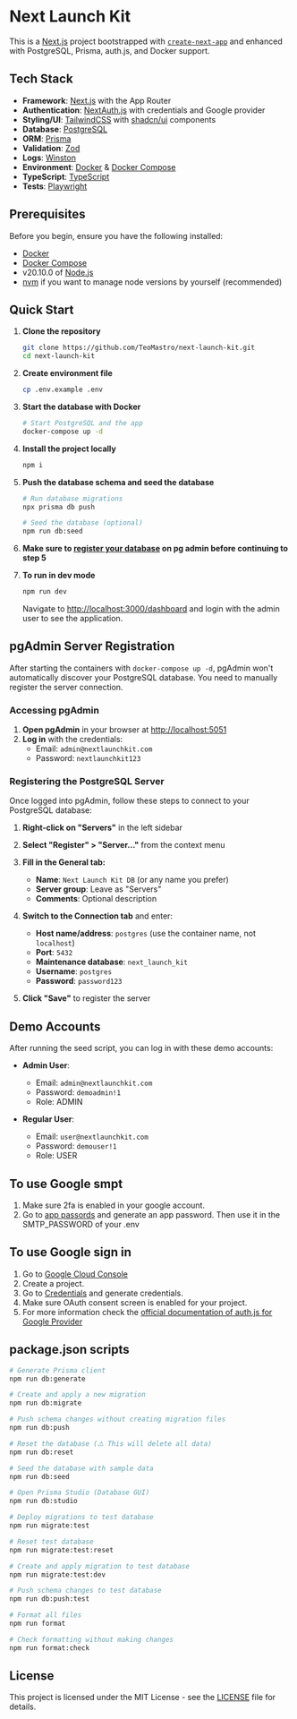 # Next Launch Kit

This is a [Next.js](https://nextjs.org) project bootstrapped with [`create-next-app`](https://nextjs.org/docs/app/api-reference/cli/create-next-app) and enhanced with PostgreSQL, Prisma, auth.js, and Docker support.

## Tech Stack

- **Framework**: [Next.js](https://nextjs.org/docs) with the App Router
- **Authentication**: [NextAuth.js](https://next-auth.js.org) with credentials and Google provider
- **Styling/UI**: [TailwindCSS](https://tailwindcss.com/docs) with [shadcn/ui](https://ui.shadcn.com/docs) components
- **Database**: [PostgreSQL](https://www.postgresql.org/docs/)
- **ORM**: [Prisma](https://www.prisma.io/docs)
- **Validation**: [Zod](https://zod.dev)
- **Logs**: [Winston](https://github.com/winstonjs/winston#documentation)
- **Environment**: [Docker](https://docs.docker.com) & [Docker Compose](https://docs.docker.com/compose/)
- **TypeScript**: [TypeScript](https://www.typescriptlang.org/docs/)
- **Tests**: [Playwright](https://playwright.dev/docs/)

## Prerequisites

Before you begin, ensure you have the following installed:

- [Docker](https://docs.docker.com/get-docker/)
- [Docker Compose](https://docs.docker.com/compose/install/)
- v20.10.0 of [Node.js](https://nodejs.org/)
- [nvm](https://github.com/nvm-sh/nvm?tab=readme-ov-file#installing-and-updating) if you want to manage node versions by yourself (recommended)

## Quick Start

1. **Clone the repository**

   ```bash
   git clone https://github.com/TeoMastro/next-launch-kit.git
   cd next-launch-kit
   ```

2. **Create environment file**

   ```bash
   cp .env.example .env
   ```

3. **Start the database with Docker**

   ```bash
   # Start PostgreSQL and the app
   docker-compose up -d
   ```

4. **Install the project locally**

   ```bash
   npm i
   ```

5. **Push the database schema and seed the database**

   ```bash
   # Run database migrations
   npx prisma db push

   # Seed the database (optional)
   npm run db:seed
   ```

6. **Make sure to [register your database](https://github.com/TeoMastro/next-launch-kit?tab=readme-ov-file#registering-the-postgresql-server) on pg admin before continuing to step 5**

7. **To run in dev mode**

   ```bash
   npm run dev
   ```

   Navigate to [http://localhost:3000/dashboard](http://localhost:3000/dashboard) and login with the admin user to see the application.

## pgAdmin Server Registration

After starting the containers with `docker-compose up -d`, pgAdmin won't automatically discover your PostgreSQL database. You need to manually register the server connection.

### Accessing pgAdmin

1. **Open pgAdmin** in your browser at [http://localhost:5051](http://localhost:5051)
2. **Log in** with the credentials:
   - Email: `admin@nextlaunchkit.com`
   - Password: `nextlaunchkit123`

### Registering the PostgreSQL Server

Once logged into pgAdmin, follow these steps to connect to your PostgreSQL database:

1. **Right-click on "Servers"** in the left sidebar
2. **Select "Register" > "Server..."** from the context menu
3. **Fill in the General tab:**
   - **Name**: `Next Launch Kit DB` (or any name you prefer)
   - **Server group**: Leave as "Servers"
   - **Comments**: Optional description

4. **Switch to the Connection tab** and enter:
   - **Host name/address**: `postgres` (use the container name, not `localhost`)
   - **Port**: `5432`
   - **Maintenance database**: `next_launch_kit`
   - **Username**: `postgres`
   - **Password**: `password123`

5. **Click "Save"** to register the server

## Demo Accounts

After running the seed script, you can log in with these demo accounts:

- **Admin User**:
  - Email: `admin@nextlaunchkit.com`
  - Password: `demoadmin!1`
  - Role: ADMIN

- **Regular User**:
  - Email: `user@nextlaunchkit.com`
  - Password: `demouser!1`
  - Role: USER

## To use Google smpt

1. Make sure 2fa is enabled in your google account.
2. Go to [app passords](https://myaccount.google.com/apppasswords) and generate an app password. Then use it in the SMTP_PASSWORD of your .env

## To use Google sign in

1. Go to [Google Cloud Console](https://console.cloud.google.com/)
2. Create a project.
3. Go to [Credentials](https://console.cloud.google.com/apis/credentials) and generate credentials.
4. Make sure OAuth consent screen is enabled for your project.
5. For more information check the [official documentation of auth.js for Google Provider](https://authjs.dev/getting-started/providers/google)

## package.json scripts

```bash
# Generate Prisma client
npm run db:generate

# Create and apply a new migration
npm run db:migrate

# Push schema changes without creating migration files
npm run db:push

# Reset the database (⚠️ This will delete all data)
npm run db:reset

# Seed the database with sample data
npm run db:seed

# Open Prisma Studio (Database GUI)
npm run db:studio

# Deploy migrations to test database
npm run migrate:test

# Reset test database
npm run migrate:test:reset

# Create and apply migration to test database
npm run migrate:test:dev

# Push schema changes to test database
npm run db:push:test

# Format all files
npm run format

# Check formatting without making changes
npm run format:check
```

## License

This project is licensed under the MIT License - see the [LICENSE](LICENSE) file for details.
